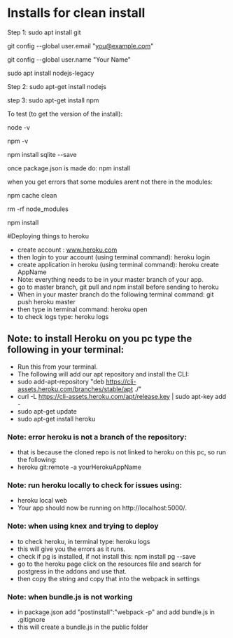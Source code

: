 # Installs for clean install
Step 1: sudo apt install git

git config --global user.email "you@example.com"

git config --global user.name "Your Name"

sudo apt install nodejs-legacy

Step 2: sudo apt-get install nodejs

step 3: sudo apt-get install npm

To test (to get the version of the install): 

node -v 

npm -v 

npm install sqlite --save

once package.json is made do: npm install

when you get errors that some modules arent not there in the modules:

npm cache clean

rm -rf node_modules

npm install

#Deploying things to heroku
* create account : www.heroku.com
* then login to your account (using terminal command): heroku login
* create application in heroku (using terminal command): heroku create AppName
* Note: everything needs to be in your master branch of your app.
* go to master branch, git pull and npm install before sending to heroku
* When in your master branch do the following terminal command: git push heroku master 
* then type in terminal command: heroku open
* to check logs type: heroku logs

## Note: to install Heroku on you pc type the following in your terminal:
* Run this from your terminal.
* The following will add our apt repository and install the CLI:
* sudo add-apt-repository "deb https://cli-assets.heroku.com/branches/stable/apt ./"
* curl -L https://cli-assets.heroku.com/apt/release.key | sudo apt-key add -
* sudo apt-get update
* sudo apt-get install heroku

### Note: error heroku is not a branch of the repository:
* that is because the cloned repo is not linked to heroku on this pc, so run the following:
* heroku git:remote -a yourHerokuAppName

### Note: run heroku locally to check for issues using:
*  heroku local web
* Your app should now be running on http://localhost:5000/.

### Note: when using knex and trying to deploy
* to check heroku, in terminal type: heroku logs 
* this will give you the errors as it runs.
* check if pg is installed, if not install this: npm install pg --save
* go to the heroku page click on the resources file and search for postgress in the addons and use that.
* then copy the string and copy that into the webpack in settings

### Note: when bundle.js is not working
* in package.json add "postinstall":"webpack -p" and add bundle.js in .gitignore
* this will create a bundle.js in the public folder
